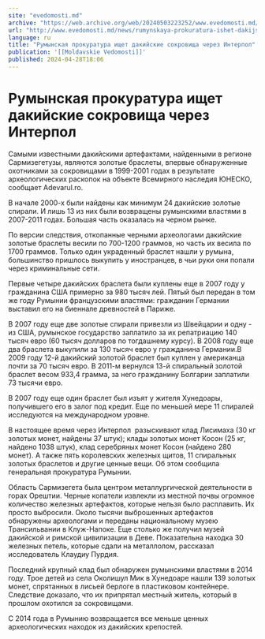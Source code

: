```yaml
---
site: "evedomosti.md"
archive: "https://web.archive.org/web/20240503223252/www.evedomosti.md/news/rumynskaya-prokuratura-ishet-dakijskie-sokrovisha-cherez-int"
url: "http://www.evedomosti.md/news/rumynskaya-prokuratura-ishet-dakijskie-sokrovisha-cherez-int"
language: ru
title: "Румынская прокуратура ищет дакийские сокровища через Интерпол"
publication: '[[Moldavskie Vedomosti]]'
published: 2024-04-28T18:06
---
```


# Румынская прокуратура ищет дакийские сокровища через Интерпол

Самыми известными дакийскими артефактами, найденными в регионе Сармизегетузы, являются золотые браслеты, впервые обнаруженные охотниками за сокровищами в 1999-2001 годах в результате археологических раскопок на объекте Всемирного наследия ЮНЕСКО, сообщает Аdevarul.ro.

В начале 2000-х были найдены как минимум 24 дакийские золотые спирали. И лишь 13 из них были возвращены румынскими властями в 2007-2011 годах. Большая часть оказалась на черном рынке.

По версии следствия, откопанные черными археологами дакийские золотые браслеты весили по 700-1200 граммов, но часть их весила по 1700 граммов. Только один украденный браслет нашли у румына, большинство пришлось выкупить у иностранцев, в чьи руки они попали через криминальные сети.

Первые четыре дакийских браслета были куплены еще в 2007 году у гражданина США примерно за 980 тысяч лей. Пятый был передан в том же году Румынии французскими властями: гражданин Германии выставил его на биеннале древностей в Париже.

В 2007 году еще две золотые спирали привезли из Швейцарии и одну - из США, румынское государство заплатило за их репатриацию 140 тысяч евро (60 тысяч долларов по тогдашнему курсу). В 2008 году еще два браслета выкупили за 130 тысяч евро у гражданина Германии.В 2009 году 12-й дакийский золотой браслет был куплен у американца почти за 70 тысяч евро. В 2011-м вернулся 13-й спиральный золотой браслет весом 933,4 грамма, за него гражданину Болгарии заплатили 73 тысячи евро.

В 2007 году еще один браслет был изъят у жителя Хунедоары, получившего его в залог под кредит. Еще по меньшей мере 11 спиралей исследуются на международном уровне.

В настоящее время через Интерпол  разыскивают клад Лисимаха (30 кг золотых монет, найдены 37 штук); клады золотых монет Косон (25 кг, найдено 1038 штук), клад серебряных монет Косон (найдено 280 монет). А также пять королевских железных щитов, 11 спиральных золотых браслетов и другие ценные вещи. Об этом сообщила генеральная прокуратура Румынии.

Область Сармизегета была центром металлургической деятельности в горах Орештии. Черные копатели извлекли из местной почвы огромное количество железных артефактов, которые нельзя было расплавить. Их просто выбросили. Около тысячи выброшенных артефактов обнаружены археологами и переданы национальному музею Трансильвании в Клуж-Напоке. Еще столько же получил музей дакийской и римской цивилизации в Деве. Показательна находка 30 железных петель, которые сдали на металлолом, рассказал исследователь Клаудиу Пурдия.

Последний крупный клад был обнаружен румынскими властями в 2014 году. Трое детей из села Околишул Мик в Хунедоаре нашли 139 золотых монет, спрятанных в лисьей берлоге в пластиковом контейнере. Следствие доказало, что их припрятал местный житель, который в прошлом охотился за сокровищами.

С 2014 года в Румынию возвращается все меньше ценных археологических находок из дакийских крепостей.